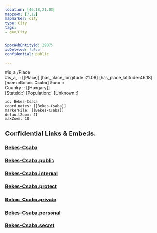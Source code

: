 ```yaml
---
location: [46.18,21.08] 
mapzoom: [7,12] 
mapmarker: city 
type: City
tags:
- geo/City


SpocWebEntityId: 29075
isDeleted: false
confidential: public

---
```

#is_a_/Place  
#is_a_ :: [[Place]] 
[has_place_longitude::21.08] 
[has_place_latitude::46.18] 
[name::Bekes-Csaba] 
State ::  
Country :: [[Hungary]]  
[StateId::] 
[Population::] 
[Unknown::] 


```leaflet
id: Bekes-Csaba
coordinates: [[Bekes-Csaba]] 
markerFile: [[Bekes-Csaba]] 
defaultZoom: 11 
maxZoom: 18
```


## Confidential Links & Embeds: 

### [Bekes-Csaba](/_Standards/Earth/Continent/Europe/Europe~East/Romania/Regions~Romania/Romania~Vest/Arad/City/Bekes-Csaba.md) 

### [Bekes-Csaba.public](/_public/Earth/Continent/Europe/Europe~East/Romania/Regions~Romania/Romania~Vest/Arad/City/Bekes-Csaba.public.md) 

### [Bekes-Csaba.internal](/_internal/Earth/Continent/Europe/Europe~East/Romania/Regions~Romania/Romania~Vest/Arad/City/Bekes-Csaba.internal.md) 

### [Bekes-Csaba.protect](/_protect/Earth/Continent/Europe/Europe~East/Romania/Regions~Romania/Romania~Vest/Arad/City/Bekes-Csaba.protect.md) 

### [Bekes-Csaba.private](/_private/Earth/Continent/Europe/Europe~East/Romania/Regions~Romania/Romania~Vest/Arad/City/Bekes-Csaba.private.md) 

### [Bekes-Csaba.personal](/_personal/Earth/Continent/Europe/Europe~East/Romania/Regions~Romania/Romania~Vest/Arad/City/Bekes-Csaba.personal.md) 

### [Bekes-Csaba.secret](/_secret/Earth/Continent/Europe/Europe~East/Romania/Regions~Romania/Romania~Vest/Arad/City/Bekes-Csaba.secret.md)

